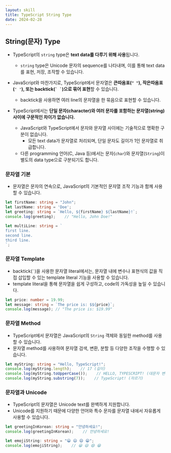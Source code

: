 ```yaml
---
layout: skill
title: TypeScript String Type
date: 2024-02-28
---
```





## String(문자) Type

- TypeScript의 `string` type은 **text data를 다루기 위해 사용**됩니다.
    - `string` type은 Unicode 문자의 sequence를 나타내며, 이를 통해 text data를 표현, 저장, 조작할 수 있습니다.

- JavaScript와 마찬가지로, TypeScript에서 문자열은 **큰따옴표(`" "`), 작은따옴표(`' '`), 또는 backtick(`` ` ` ``)으로 묶어 표현**할 수 있습니다.
    - backtick을 사용하면 여러 line의 문자열을 한 묶음으로 표현할 수 있습니다.

- TypeScript에서는 **단일 문자(character)와 여러 문자를 포함하는 문자열(string) 사이에 구문적인 차이가 없습니다.**
    - JavaScript와 TypeScript에서 문자와 문자열 사이에는 기술적으로 명확한 구분이 없습니다.
        - 모든 text data가 문자열로 처리되며, 단일 문자도 길이가 1인 문자열로 취급합니다.
    - 다른 programming 언어(C, Java 등)에서는 문자(`char`)와 문자열(`String`)이 별도의 data type으로 구분되기도 합니다.


### 문자열 기본

- 문자열은 문자의 연속으로, JavaScript의 기본적인 문자열 조작 기능과 함께 사용할 수 있습니다.

```typescript
let firstName: string = "John";
let lastName: string = 'Doe';
let greeting: string = `Hello, ${firstName} ${lastName}!`;
console.log(greeting);    // "Hello, John Doe!"

let multiLine: string = `
first line.
second line.
third line.
`;
```


### 문자열 Template

- backtick(`` ` ``)을 사용한 문자열 literal에서는, 문자열 내에 변수나 표현식의 값을 직접 삽입할 수 있는 template literal 기능을 사용할 수 있습니다.
- template literal을 통해 문자열을 쉽게 구성하고, code의 가독성을 높일 수 있습니다.

```typescript
let price: number = 19.99;
let message: string = `The price is: $${price}`;
console.log(message); // "The price is: $19.99"
```


### 문자열 Method

- TypeScript에서 문자열은 JavaScript의 `String` 객체와 동일한 method를 사용할 수 있습니다.
- 문자열 method를 사용하여 문자열 검색, 변환, 분할 등 다양한 조작을 수행할 수 있습니다.

```typescript
let myString: string = "Hello, TypeScript!";
console.log(myString.length);    // 17 (길이)
console.log(myString.toUpperCase());    // HELLO, TYPESCRIPT! (대문자 변환)
console.log(myString.substring(7));    // TypeScript! (자르기)
```


### 문자열과 Unicode

- TypeScript의 문자열은 Unicode text를 완벽하게 지원합니다.
- Unicode를 지원하기 때문에 다양한 언어와 특수 문자를 문자열 내에서 자유롭게 사용할 수 있습니다.

```typescript
let greetingInKorean: string = "안녕하세요!";
console.log(greetingInKorean);    // 안녕하세요!

let emojiString: string = "😀 😃 😄 😁";
console.log(emojiString);    // 😀 😃 😄 😁
```



